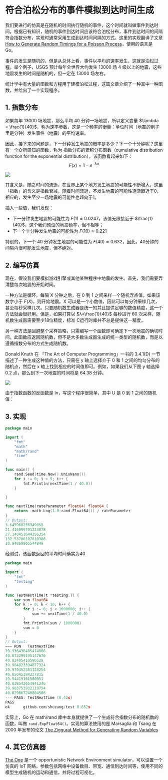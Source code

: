 # 符合泊松分布的事件模拟到达时间生成


我们要进行的仿真是在随机的时间执行随机的事件，这个时间就叫做事件到达时间。根据已有知识，随机的事件到达时间应该符合泊松分布，事件到达时间的间隔符合指数分布，实现时通常采用生成到达时间间隔的方式。这里的实现翻译了文章 [How to Generate Random Timings for a Poisson Process](https://preshing.com/20111007/how-to-generate-random-timings-for-a-poisson-process/)，使用的语言是 Go。

<!--more-->

事件的发生是随机的，但是从总体上看，事件以平均的速率发生，这就是泊松过程。举个例子，USGS 预计每年全世界大约发生 13000 场 4 级以上的地震，这些地震发生的时间是随机的，但一定在 13000 场左右。

统计学中有大量的函数和方程用于建模泊松过程，这篇文章介绍了一种其中一种函数，并给出了一个实现程序。

## 1. 指数分布

如果每年 13000 场地震，那么平均 40 分钟一场地震，所以定义变量 $\lambda = \frac{1}{40}$，称为速率参数，这是一个频率的衡量：单位时间（地震的例子里是分钟）发生事件（地震）的平均速率。

因此，接下来的问题是，下一分钟发生地震的概率是多少？下一个十分钟呢？这里有一个众所周知的函数，称为 指数分布的累积分布函数（cumulative distribution function for the exponential distribution），该函数看起来如下：
$$
F(x) = 1 - e^{-\lambda x}
$$


![](https://picped-1301226557.cos.ap-beijing.myqcloud.com/exponential-curve.png)

其含义是，随之时间的流逝，在世界上某个地方发生地震的可能性不断增大，这里「指数」的含义是指数衰减，随着时间流逝，不发生地震的可能性逐渐趋近于0，相应的，发生至少一场地震的可能性也趋向于1。

插入一些值，我们发现：

- 下一分钟发生地震的可能性为 $F(1) \approx 0.0247$，该值无限接近于 $\frac{1}{40}$，这个我们预设的地震频率，但不相等；
- 下一个十分钟发生地震的可能性为 $F(10) \approx 0.221$

特别的，下一个 40 分钟发生地震的可能性为 $F(40) \approx 0.632$，因此，40分钟的间隔内很可能发生地震，但不绝对。

## 2. 编写仿真

现在，假设我们要模拟游戏引擎或其他某种程序中地震的发生。首先，我们需要弄清楚每次地震的开始时间。

一种方法是循环，每隔 X 分钟之后，在 0 到 1 之间采样一个随机浮点值。如果该数字小于 $F(X)$，则开始地震。X 可以是一个小数值，因此可以每分钟采样几次，甚至每秒采样几次。只要随机数生成器是统一的并且提供足够的数值精度，这一个方法就会很好用。但是，如果打算以 $λ=\frac{1}{40}$ 每秒进行 60 次采样，随机数生成器需要至少18位精度，标准 C运行时库并不总是提供这一精度。

另一种方法是回避整个采样策略，只需编写一个函数即可确定下一次地震的确切时间。此函数应返回随机数，但不是大多数生成器生成的统一类型的随机数，而是以遵循指数分布的方式生成随机数。

Donald Knuth 在 「The Art of Computer Programming」一书的 3.4.1(D) 一节描述了一种生成这种值的方法，只需在 y 轴上选择介于 0 和 1 之间的均匀分布的随机点，然后在 x 轴上找到相应的时间值即可。例如，如果我们从下图 y 轴选择 0.2 点，那么到下一次地震的时间将是 64.38 分钟。

![](https://picped-1301226557.cos.ap-beijing.myqcloud.com/inverse-lookup.png)

由于指数函数的反函数是 ln，写这个程序很简单，其中 U 是 0 到 1 之间的随机值：

## 3. 实现

```go
package main

import (
	"fmt"
	"math"
	"math/rand"
	"time"
)

func main() {
	rand.Seed(time.Now().UnixNano())
	for i := 0; i < 5; i++ {
		fmt.Println(nextTime(1 / 40.0))
	}

}

func nextTime(rateParameter float64) float64 {
	return -math.Log(1.0-rand.Float64()) / rateParameter
}
// Output:
3.645968256349058
21.416099701223878
27.140451644356354
132.53700107810388
10.94869965544849
```

经测试，该函数返回的平均时间确实为40

```go
package main

import (
	"fmt"
	"testing"
)

func TestNextTime(t *testing.T) {
	var sum float64
	for k := 0; k < 10; k++ {
		for i := 0; i < 1000000; i++ {
			sum += nextTime(1 / 40.0)
		}
		fmt.Println(sum / 1000000)
		sum = 0
	}
}
// Output:
=== RUN   TestNextTime
39.936436485414866
40.073299195147676
40.02405410596529
39.984823394877324
39.970452381128254
40.05045384327815
39.94419161580051
40.038542654941246
39.983753932119754
40.029867240804506
--- PASS: TestNextTime (0.42s)
PASS
ok  	github.com/shuzang/test	0.652s
```

实际上，Go 在 math/rand 库中本身就提供了一个生成符合指数分布的随机数的函数，叫做 `rand.ExpFloat64()`。实现的算法使用的是 Marsaglia 和 Tsang 在 2000 年发布的论文 [The Ziggurat Method for Generating Random Variables](https://www.jstatsoft.org/v05/i08/paper)

## 4. 其它仿真器

[The One](http://akeranen.github.io/the-one/) 是一个 opportunistic Network Environment simulator，可以设置一个仿真的 IoT 网络，参数包括网络中设备数目、带宽、通信到达时间等，使用不同的模型生成随机的运动和通信，并将过程可视化。
